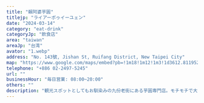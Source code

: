 ```yaml
---
title: "賴阿婆芋圓"
titlejp: "ライアーポゥイーユェン"
date: "2024-03-14"
category: "eat-drink"
categoryJp: "飲食店"
area: "taiwan"
areaJp: "台湾"
avator: "1.webp"
address: "No. 143號, Jishan St, Ruifang District, New Taipei City"
map: "https://www.google.com/maps/embed?pb=!1m18!1m12!1m3!1d3612.8119529102623!2d121.84140971023453!3d25.108226135207264!2m3!1f0!2f0!3f0!3m2!1i1024!2i768!4f13.1!3m3!1m2!1s0x345d453d59186f37%3A0xd07e10b9af485d64!2z6LO06Zi_5amG6IqL5ZyT77yI44Op44Kk44Ki44O844Od44Kl44Kk44O844Om44Kn44Oz77yJ!5e0!3m2!1sja!2sjp!4v1710574518234!5m2!1sja!2sjp"
telephone: "+886 02-2497-5245"
url: ""
businessHour: "毎日営業: 08:00~20:00"
others: ""
description: "観光スポットとしてもお馴染みの九份老街にある芋圓専門店。モチモチで大粒の芋圓がゴロゴロ入っています！"
---
```

